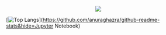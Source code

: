 <div align= "center">
    <img src="https://capsule-render.vercel.app/api?type=waving&color=0:d400f0,100:d60000&height=120&text=Welcome!&animation=&fontColor=ffffff&fontSize=40" />
</div>
    
[![Top Langs](https://github-readme-stats.vercel.app/api/top-langs/?username=moodTRBL&layout=compact)](https://github.com/anuraghazra/github-readme-stats&hide=Jupyter Notebook)
